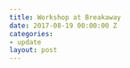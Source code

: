 ```yaml
---
title: Workshop at Breakaway
date: 2017-08-19 00:00:00 Z
categories:
- update
layout: post
---
```


